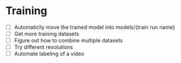 # Training

- [ ] Automaticlly move the trained model into models/{train run name}
- [ ] Get more training datasets 
- [ ] Figure out how to combine multiple datasets
- [ ] Try different resolutions
- [ ] Automate labeling of a video